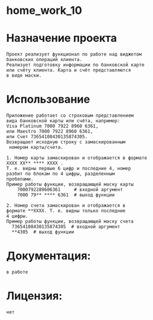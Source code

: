 # home_work_10

# Назначение проекта
    Проект реализует функционал по работе над виджетом
    банковских операций клиента.
    Реализует подготовку информации по банковской карте 
    или счёту клиента. Карта и счёт представляются
    в виде маски.

# Использование
    Приложение работает со строковым представлением
    вида банковской карты или счёта, например:
    Visa Platinum 7000 7922 8960 6361,
    или Maestro 7000 7922 8960 6361,
    или Счет 73654108430135874305.
    Возвращает исходную строку с замаскированным
     номером карты/счета.

    1. Номер карты замаскирован и отображается в формате
    XXXX XX** **** XXXX .
    Т. е. видны первые 6 цифр и последние 4, номер 
    разбит по блокам по 4 цифры, разделенным 
    пробелами.
    Пример работы функции, возвращающей маску карты
        7000792289606361     # входной аргумент
        7000 79** **** 6361  # выход функции

    2. Номер счета замаскирован и отображается в 
    формате **XXXX. Т. е. видны только последние
    4 цифры.
    Пример работы функции, возвращающей маску счета
      73654108430135874305  # входной аргумент
      **4305  # выход функции

# Документация:  
    в работе

# Лицензия: 
    нет

